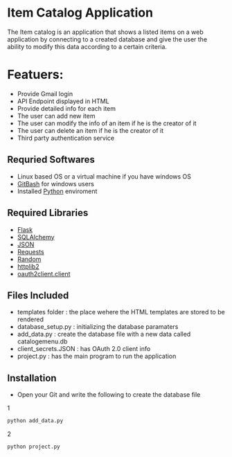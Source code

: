 # Item Catalog Application


The Item catalog is an application that shows a listed items on a web application by connecting to a created database and give the user the ability to modify this data according to a certain criteria.



# Featuers:

  - Provide Gmail login
  - API Endpoint displayed in HTML
  - Provide detailed info for each item
  - The user can add new item
  - The user can modify the info of an item if he is the creator of it
  - The user can delete an item if he is the creator of it
  - Third party authentication service






## Requried Softwares


* Linux based OS or a virtual machine if you have windows OS
* [GitBash](https://git-scm.com/downloads) for windows users
* Installed [Python](https://www.python.org/downloads/) enviroment

## Required Libraries
* [Flask](http://flask.pocoo.org/docs/0.12/installation/)
* [SQLAlchemy](https://www.sqlalchemy.org/)
* [JSON](https://docs.python.org/2/library/json.html)
* [Requests](http://docs.python-requests.org/en/master/)
* [Random](https://docs.python.org/2/library/random.html)
* [httplib2](https://pypi.python.org/pypi/httplib2/0.7.2)
* [oauth2client.client ](http://oauth2client.readthedocs.io/en/latest/source/oauth2client.client.html)


## Files Included
* templates folder : the place wehere the HTML templates are stored to be rendered
* database_setup.py : initializing the database paramaters
* add_data.py : create the database file with a new data called catalogemenu.db
* client_secrets.JSON : has OAuth 2.0 client info
* project.py : has the main program to run the application
## Installation
* Open your Git and write the following to create the database file

1 
```sh
python add_data.py
```

2
```sh
python project.py
```





